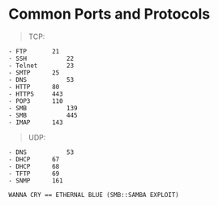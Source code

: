 
# Common Ports and Protocols

> TCP:

	- FTP 		21
	- SSH		    22
	- Telnet	    23
	- SMTP		25
	- DNS		    53
	- HTTP		80
	- HTTPS		443
	- POP3		110
	- SMB		    139
	- SMB		    445
	- IMAP		143

> UDP:

	- DNS		    53
	- DHCP		67
	- DHCP		68
	- TFTP		69
	- SNMP		161

```
WANNA CRY == ETHERNAL BLUE (SMB::SAMBA EXPLOIT)
```